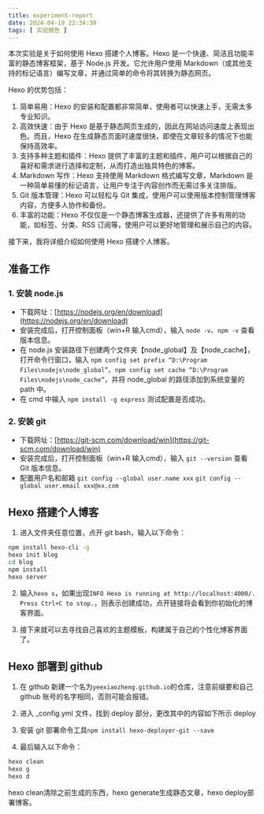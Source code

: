 ```yaml
---
title: experiment-report
date: 2024-04-19 22:34:39
tags: [ 实验报告 ]
---
```


本次实验是关于如何使用 Hexo 搭建个人博客。Hexo 是一个快速、简洁且功能丰富的静态博客框架，基于 Node.js 开发。它允许用户使用 Markdown（或其他支持的标记语言）编写文章，并通过简单的命令将其转换为静态网页。

Hexo 的优势包括：

1. 简单易用：Hexo 的安装和配置都非常简单，使用者可以快速上手，无需太多专业知识。
2. 高效快速：由于 Hexo 是基于静态网页生成的，因此在网站访问速度上表现出色。而且，Hexo 在生成静态页面时速度很快，即使在文章较多的情况下也能保持高效率。
3. 支持多种主题和插件：Hexo 提供了丰富的主题和插件，用户可以根据自己的喜好和需求进行选择和定制，从而打造出独具特色的博客。
4. Markdown 写作：Hexo 支持使用 Markdown 格式编写文章，Markdown 是一种简单易懂的标记语言，让用户专注于内容创作而无需过多关注排版。
5. Git 版本管理：Hexo 可以轻松与 Git 集成，使用户可以使用版本控制管理博客内容，方便多人协作和备份。
6. 丰富的功能：Hexo 不仅仅是一个静态博客生成器，还提供了许多有用的功能，如标签、分类、RSS 订阅等，使用户可以更好地管理和展示自己的内容。

接下来，我将详细介绍如何使用 Hexo 搭建个人博客。

## 准备工作

### 1. 安装 node.js

- 下载网址：[https://nodejs.org/en/download](https://nodejs.org/en/download)
- 安装完成后，打开控制面板（win+R 输入cmd），输入 `node -v`、`npm -v` 查看版本信息。
- 在 node.js 安装路径下创建两个文件夹【node_global】及【node_cache】，打开命令行窗口，输入 `npm config set prefix “D:\Program Files\nodejs\node_global”`、`npm config set cache “D:\Program Files\nodejs\node_cache”`，并将 node_global 的路径添加到系统变量的 path 中。
- 在 cmd 中输入 `npm install -g express` 测试配置是否成功。

### 2. 安装 git

- 下载网址：[https://git-scm.com/download/win](https://git-scm.com/download/win)
- 安装完成后，打开控制面板（win+R 输入cmd），输入 `git --version` 查看 Git 版本信息。
- 配置用户名和邮箱 `git config --global user.name xxx` `git config --global user.email xxx@xx.com`

## Hexo 搭建个人博客

1. 进入文件夹任意位置，点开 git bash，输入以下命令：

```bash
npm install hexo-cli -g
hexo init blog
cd blog
npm install
hexo server
```

2. 输入`hexo s`，如果出现`INFO Hexo is running at http://localhost:4000/. Press Ctrl+C to stop.`，则表示创建成功，点开链接将会看到你初始化的博客界面。

3. 接下来就可以去寻找自己喜欢的主题模板，构建属于自己的个性化博客界面了。

## Hexo 部署到 github

1. 在 github 新建一个名为`yeexiaozheng.github.io`的仓库，注意前缀要和自己 github 账号的名字相同，否则可能会报错。

2. 进入 _config.yml 文件，找到 deploy 部分，更改其中的内容如下所示 deploy

3. 安装 git 部署命令工具`npm install hexo-deployer-git --save`

4. 最后输入以下命令：

```bash
hexo clean
hexo g
hexo d
```

hexo clean清除之前生成的东西，hexo generate生成静态文章，hexo deploy部署博客。